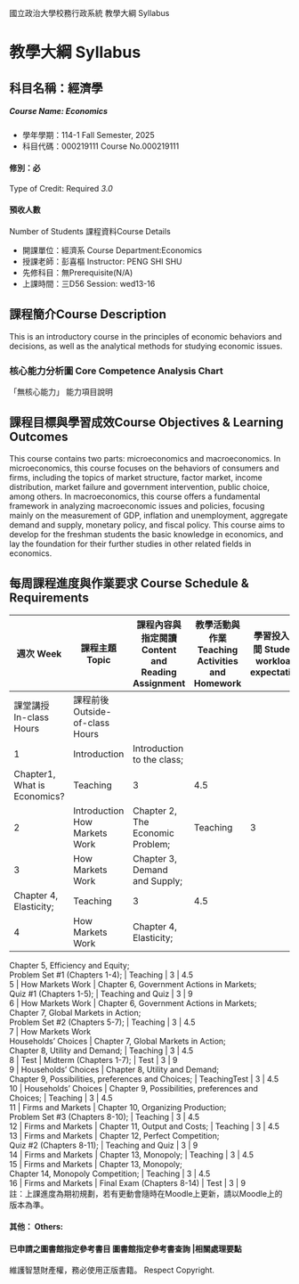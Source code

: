 國立政治大學校務行政系統 教學大綱 Syllabus
# 教學大綱 Syllabus
##  科目名稱：經濟學
#####  Course Name: Economics
  * 學年學期：114-1 Fall Semester, 2025 
  * 科目代碼：000219111 Course No.000219111
#### 修別：必
Type of Credit: Required 
_3.0_
#### 預收人數
Number of Students
課程資料Course Details
  * 開課單位：經濟系 Course Department:Economics 
  * 授課老師：彭喜樞 Instructor: PENG SHI SHU 
  * 先修科目：無Prerequisite(N/A)
  * 上課時間：三D56 Session: wed13-16
##  課程簡介Course Description
This is an introductory course in the principles of economic behaviors and decisions, as well as the analytical methods for studying economic issues.
###  核心能力分析圖 Core Competence Analysis Chart
「無核心能力」 
能力項目說明
##  課程目標與學習成效Course Objectives & Learning Outcomes 
This course contains two parts: microeconomics and macroeconomics. In microeconomics, this course focuses on the behaviors of consumers and firms, including the topics of market structure, factor market, income distribution, market failure and government intervention, public choice, among others. In macroeconomics, this course offers a fundamental framework in analyzing macroeconomic issues and policies, focusing mainly on the measurement of GDP, inflation and unemployment, aggregate demand and supply, monetary policy, and fiscal policy. This course aims to develop for the freshman students the basic knowledge in economics, and lay the foundation for their further studies in other related fields in economics.
##  每周課程進度與作業要求 Course Schedule & Requirements
週次 Week |  課程主題 Topic |  課程內容與指定閱讀 Content and Reading Assignment |  教學活動與作業 Teaching Activities and Homework |  學習投入時間 Student workload expectation  
---|---|---|---|---  
課堂講授 In-class Hours |  課程前後 Outside-of-class Hours  
1 |  Introduction |  Introduction to the class;  
Chapter1, What is Economics? |  Teaching |  3 |  4.5  
2 |  Introduction How Markets Work | Chapter 2, The Economic Problem; |  Teaching |  3 |  4.5  
3 |  How Markets Work | Chapter 3, Demand and Supply;  
Chapter 4, Elasticity; |  Teaching |  3 |  4.5  
4 |  How Markets Work |  Chapter 4, Elasticity;  
Chapter 5, Efficiency and Equity;  
Problem Set #1 (Chapters 1-4); |  Teaching |  3 |  4.5  
5 |  How Markets Work | Chapter 6, Government Actions in Markets;  
Quiz #1 (Chapters 1-5); |  Teaching and Quiz |  3 |  9  
6 |  How Markets Work | Chapter 6, Government Actions in Markets;  
Chapter 7, Global Markets in Action;  
Problem Set #2 (Chapters 5-7); |  Teaching |  3 |  4.5  
7 | How Markets Work  
Households’ Choices | Chapter 7, Global Markets in Action;  
Chapter 8, Utility and Demand; | Teaching |  3 |  4.5  
8 | Test | Midterm (Chapters 1-7); |  Test |  3 |  9  
9 |  Households’ Choices | Chapter 8, Utility and Demand;  
Chapter 9, Possibilities, preferences and Choices; |  TeachingTest |  3 |  4.5  
10 | Households’ Choices | Chapter 9, Possibilities, preferences and Choices; |  Teaching |  3 |  4.5  
11 |  Firms and Markets | Chapter 10, Organizing Production;  
Problem Set #3 (Chapters 8-10); |  Teaching |  3 |  4.5  
12 |  Firms and Markets | Chapter 11, Output and Costs; |  Teaching |  3 |  4.5  
13 | Firms and Markets | Chapter 12, Perfect Competition;  
Quiz #2 (Chapters 8-11); |  Teaching and Quiz |  3 |  9  
14 |  Firms and Markets | Chapter 13, Monopoly; |  Teaching |  3 |  4.5  
15 |  Firms and Markets | Chapter 13, Monopoly;  
Chapter 14, Monopoly Competition; |  Teaching |  3 |  4.5  
16 |  Firms and Markets | Final Exam (Chapters 8-14) |  Test |  3 |  9  
註：上課進度為期初規劃，若有更動會隨時在Moodle上更新，請以Moodle上的版本為準。
####  其他： Others:
####  已申請之圖書館指定參考書目  圖書館指定參考書查詢 |相關處理要點
維護智慧財產權，務必使用正版書籍。 Respect Copyright.
